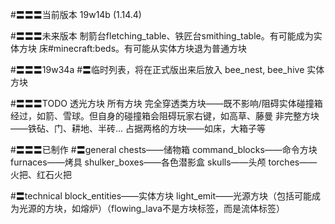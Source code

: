 #〓〓〓当前版本	19w14b (1.14.4)

#〓〓〓未来版本
制箭台fletching_table、铁匠台smithing_table。有可能成为实体方块
床#minecraft:beds。有可能从实体方块退为普通方块

#〓〓〓19w34a
#〓临时列表，将在正式版出来后放入
bee_nest, bee_hive	实体方块

#〓〓〓TODO
透光方块
所有方块
完全穿透类方块——既不影响/阻碍实体碰撞箱经过，如箭、雪球。但自身的碰撞箱会阻碍玩家右键，如高草、藤曼
非完整方块——铁砧、门、耕地、半砖...
占据两格的方块——如床，大箱子等


#〓〓〓已制作
#〓general
chests——储物箱
command_blocks——命令方块
furnaces——烤具
shulker_boxes——各色潜影盒
skulls——头颅
torches——火把、红石火把

#〓technical
block_entities——实体方块
light_emit——光源方块（包括可能成为光源的方块，如熔炉）（flowing_lava不是方块标签，而是流体标签）
